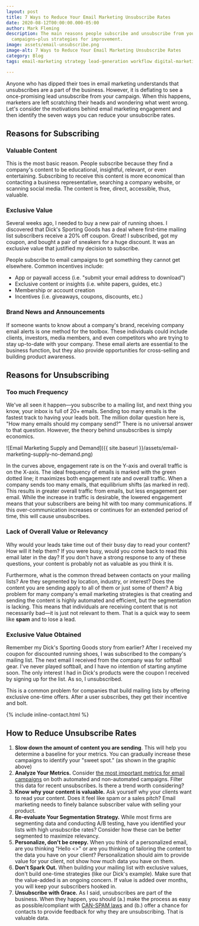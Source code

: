 ```yaml
---
layout: post
title: 7 Ways to Reduce Your Email Marketing Unsubscribe Rates
date: 2020-08-12T00:00:00.000-05:00
author: Mark Fleming
description: The main reasons people subscribe and unsubscribe from your email marketing
  campaigns—plus strategies for improvement.
image: assets/email-unsubscribe.png
image-alt: 7 Ways to Reduce Your Email Marketing Unsubscribe Rates
category: Blog
tags: email-marketing strategy lead-generation workflow digital-marketing

---
```

Anyone who has dipped their toes in email marketing understands that unsubscribes are a part of the business. However, it is deflating to see a once-promising lead unsubscribe from your campaign. When this happens, marketers are left scratching their heads and wondering what went wrong. Let's consider the motivations behind email marketing engagement and then identify the seven ways you can reduce your unsubscribe rates.

## Reasons for Subscribing

### Valuable Content

This is the most basic reason. People subscribe because they find a company's content to be educational, insightful, relevant, or even entertaining. Subscribing to receive this content is more economical than contacting a business representative, searching a company website, or scanning social media. The content is free, direct, accessible, thus, valuable.

### Exclusive Value

Several weeks ago, I needed to buy a new pair of running shoes. I discovered that Dick's Sporting Goods has a deal where first-time mailing list subscribers receive a 20% off coupon. Great! I subscribed, got my coupon, and bought a pair of sneakers for a huge discount. It was an exclusive value that justified my decision to subscribe.

People subscribe to email campaigns to get something they cannot get elsewhere. Common incentives include:

* App or paywall access (i.e. "submit your email address to download")
* Exclusive content or insights (i.e. white papers, guides, etc.)
* Membership or account creation
* Incentives (i.e. giveaways, coupons, discounts, etc.)

### Brand News and Announcements

If someone wants to know about a company's brand, receiving company email alerts is one method for the toolbox. These individuals could include clients, investors,  media members, and even competitors who are trying to stay up-to-date with your company. These email alerts are essential to the business function, but they also provide opportunities for cross-selling and building product awareness.

## Reasons for Unsubscribing

### Too much Frequency

We've all seen it happen—you subscribe to a mailing list, and next thing you know, your inbox is full of 20+ emails. Sending too many emails is the fastest track to having your leads bolt. The million dollar question here is, "How many emails should my company send?" There is no universal answer to that question. However, the theory behind unsubscribes is simply economics.

![Email Marketing Supply and Demand]({{ site.baseurl }}/assets/email-marketing-supply-no-demand.png)

In the curves above, engagement rate is on the Y-axis and overall traffic is on the X-axis. The ideal frequency of emails is marked with the green dotted line; it maximizes both engagement rate and overall traffic. When a company sends too many emails, that equilibrium shifts (as marked in red). This results in greater overall traffic from emails, but less engagement per email. While the increase in traffic is desirable, the lowered engagement means that your subscribers are being hit with too many communications. If this over-communication increases or continues for an extended period of time, this will cause unsubscribes.

### Lack of Overall Value or Relevancy

Why would your leads take time out of their busy day to read your content? How will it help them? If you were busy, would you come back to read this email later in the day? If you don't have a strong response to any of these questions, your content is probably not as valuable as you think it is.

Furthermore, what is the common thread between contacts on your mailing lists? Are they segmented by location, industry, or interest? Does the content you are sending apply to all of them or just some of them? A big problem for many company's email marketing strategies is that creating and sending the content is highly automated and efficient, but the segmentation is lacking. This means that individuals are receiving content that is not necessarily bad—it is just not relevant to them. That is a quick way to seem like **spam** and to lose a lead.

### Exclusive Value Obtained

Remember my Dick's Sporting Goods story from earlier? After I received my coupon for discounted running shoes, I was subscribed to the company's mailing list. The next email I received from the company was for softball gear. I've never played softball, and I have no intention of starting anytime soon. The only interest I had in Dick's products were the coupon I received by signing up for the list. As so, I unsubscribed.

This is a common problem for companies that build mailing lists by offering exclusive one-time offers. After a user subscribes, they get their incentive and bolt.

{% include inline-contact.html %}

## How to Reduce Unsubscribe Rates

1. **Slow down the amount of content you are sending**. This will help you determine a baseline for your metrics. You can gradually increase these campaigns to identify your "sweet spot." (as shown in the graphic above)
2. **Analyze Your Metrics.** Consider [the most important metrics for email campaigns](https://blog.hubspot.com/marketing/metrics-email-marketers-should-be-tracking) on both automated and non-automated campaigns. Filter this data for recent unsubscribes. Is there a trend worth considering?
3. **Know why your content is valuable.** Ask yourself why your clients want to read your content. Does it feel like spam or a sales pitch? Email marketing needs to finely balance subscriber value with selling your product.
4. **Re-evaluate Your Segmentation Strategy.** While most firms are segmenting data and conducting A/B testing, have you identified your lists with high unsubscribe rates? Consider how these can be better segmented to maximize relevancy.
5. **Personalize, don't be creepy.** When you think of a personalized email, are you thinking "Hello <<NAME>>" or are you thinking of tailoring the content to the data you have on your client? Personalization should aim to provide value for your client, not show how much data you have on them.
6. **Don't Spark Out.** When building your mailing list with exclusive values, don't build one-time strategies (like our Dick's example). Make sure that the value-added is an ongoing concern. If value is added over months, you will keep your subscribers hooked in.
7. **Unsubscribe with Grace.** As I said, unsubscribes are part of the business. When they happen, you should (a.) make the process as easy as possible/compliant with [CAN-SPAM laws](https://www.ftc.gov/tips-advice/business-center/guidance/can-spam-act-compliance-guide-business) and (b.) offer a chance for contacts to provide feedback for why they are unsubscribing. That is valuable data.